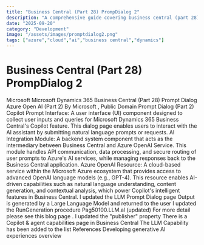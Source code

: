 ```yaml
---
title: "Business Central (Part 28) PrompDialog 2"
description: "A comprehensive guide covering business central (part 28) prompdialog 2"
date: "2025-09-20"
category: "Development"
image: "/assets/images/promptdialog2.png"
tags: ["azure","cloud","ai","business central","dynamics"]
---
```


# Business Central (Part 28) PrompDialog 2

Microsoft Microsoft Dynamics 365 Business Central (Part 28) Prompt Dialog Azure Open AI (Part 2) By Microsoft , Public Domain Prompt Dialog (Part 2) Copilot Prompt Interface: A user interface (UI) component designed to collect user inputs and queries for Microsoft Dynamics 365 Business Central's Copilot feature. This dialog page enables users to interact with the AI assistant by submitting natural language prompts or requests. AI Integration Module: A backend system component that acts as the intermediary between Business Central and Azure OpenAI Service. This module handles API communication, data processing, and secure routing of user prompts to Azure's AI services, while managing responses back to the Business Central application. Azure OpenAI Resource: A cloud-based service within the Microsoft Azure ecosystem that provides access to advanced OpenAI language models (e.g., GPT-4). This resource enables AI-driven capabilities such as natural language understanding, content generation, and contextual analysis, which power Copilot's intelligent features in Business Central. I updated the LLM Prompt Dialog page Output is generated by a Large Language Model and returned to the user I updated the RunGeneration procedure Pag50100.LLM.al (updated) For more detail please see this blog page . I updated the "publisher" property There is a Copilot & agent capabilities page in Business Central The LLM Capability has been added to the list References Developing generative AI experiences overview
